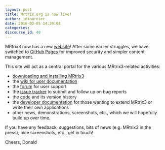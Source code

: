 ```yaml
---
layout: post
title: Mrtrix.org is now live!
author: jdtournier
date: 2016-02-05 14:39:03
categories:
discourse_id: 40
---
```

MRtrix3 now has a new [website](http://www.mrtrix.org)! After some earlier struggles, we have switched to [GitHub Pages](https://pages.github.com/) for improved security and simpler content management. 

This site will act as a central portal for the various MRtrix3-related activities:

- [downloading and installing MRtrix3](https://github.com/MRtrix3/mrtrix3/wiki#supported-platforms--installation) 
- the [wiki for user documentation](https://github.com/MRtrix3/mrtrix3/wiki)
- the [forum](http://community.mrtrix.org/) for user support 
- the [issue tracker](https://github.com/MRtrix3/mrtrix3/issues) to submit and
  follow up on bug reports
- the [code](https://github.com/MRtrix3/mrtrix3) and its version history
- the [developer documentation](/developer-documentation/) for those wanting to extend MRtrix3 or write their own applications
- other news, demonstrations, screenshots, etc., which we will hopefully build up over time.

If you have any feedback, suggestions, bits of news (e.g. MRtrix3 in the press), nice screenshots, etc., get in touch!

Cheers,
Donald
            